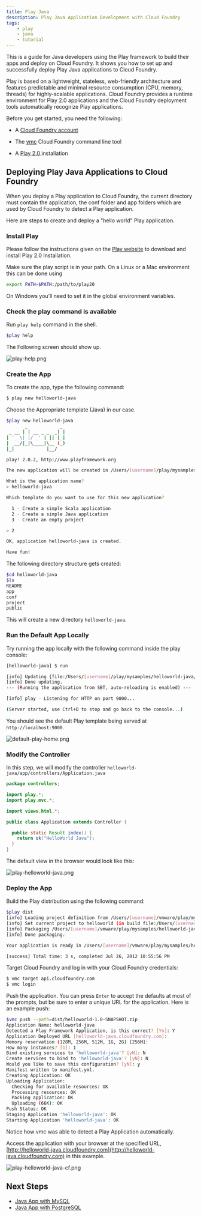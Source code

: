 ```yaml
---
title: Play Java
description: Play Java Application Development with Cloud Foundry
tags:
    - play
    - java
    - tutorial
---
```


This is a guide for Java developers using the Play framework to build their apps and
deploy on Cloud Foundry. It shows you how to set up and successfully deploy Play Java applications
to Cloud Foundry.

Play is based on a lightweight, stateless, web-friendly architecture and features predictable
and minimal resource consumption (CPU, memory, threads) for highly-scalable applications.
Cloud Foundry provides a runtime environment for Play 2.0 applications and the Cloud Foundry
deployment tools automatically recognize Play applications.

Before you get started, you need the following:

+  A [Cloud Foundry account](http://cloudfoundry.com/signup)

+  The [vmc](/tools/vmc/installing-vmc.html) Cloud Foundry command line tool

+  A [Play 2.0 ](http://www.playframework.org/documentation/2.0.2/Home) installation

## Deploying Play Java Applications to Cloud Foundry

When you deploy a Play application to Cloud Foundry, the current directory must contain
the application, the conf folder and app folders which are used by Cloud Foundry to detect
a Play application.

Here are steps to create and deploy a "hello world" Play application.

### Install Play

Please follow the instructions given on the [Play website](http://www.playframework.org/documentation/2.0.2/Installing)
to download and install Play 2.0 Installation.

Make sure the play script is in your path. On a Linux or a Mac environment this can be done using

``` bash
export PATH=$PATH:/path/to/play20
```
On Windows you’ll need to set it in the global environment variables.

### Check the play command is available
Run `play help` command in the shell.

``` bash
$play help
```
The Following screen should show up.

![play-help.png](/images/screenshots/play/play-help.png)

### Create the App

To create the app, type the following command:

``` bash
$ play new helloworld-java

```
Choose the Appropriate template (Java) in our case.

``` bash
$play new helloworld-java
       _            _
 _ __ | | __ _ _  _| |
| '_ \| |/ _' | || |_|
|  __/|_|\____|\__ (_)
|_|            |__/

play! 2.0.2, http://www.playframework.org

The new application will be created in /Users/[username]/play/mysamples/helloworld-java

What is the application name?
> helloworld-java

Which template do you want to use for this new application?

  1 - Create a simple Scala application
  2 - Create a simple Java application
  3 - Create an empty project

> 2

OK, application helloworld-java is created.

Have fun!
```

The following directory structure gets created:

```bash
$cd helloworld-java
$ls
README
app
conf
project
public
```
This will create a new directory `helloworld-java`.

### Run the Default App Locally

Try running the app locally with the following command inside the play console:

```bash
[helloworld-java] $ run

[info] Updating {file:/Users/[username]/play/mysamples/helloworld-java/}helloworld...
[info] Done updating.
--- (Running the application from SBT, auto-reloading is enabled) ---

[info] play - Listening for HTTP on port 9000...

(Server started, use Ctrl+D to stop and go back to the console...)
```
You should see the default Play template being served at `http://localhost:9000`.

![default-play-home.png](/images/screenshots/play/default-play-home.png)

### Modify the Controller

In this step, we will modify the controller `helloworld-java/app/controllers/Application.java`

```java
package controllers;

import play.*;
import play.mvc.*;

import views.html.*;

public class Application extends Controller {

  public static Result index() {
    return ok("HelloWorld Java");
  }
}

```
The default view in the browser would look like this:

![play-helloworld-java.png](/images/screenshots/play/play-helloworld-java.png)


### Deploy the App

Build the Play distribution using the following command:

```bash
$play dist
[info] Loading project definition from /Users/[username]/vmware/play/mysamples/helloworld-java/project
[info] Set current project to helloworld (in build file:/Users/[username]/vmware/play/mysamples/helloworld-java/)
[info] Packaging /Users/[username]/vmware/play/mysamples/helloworld-java/target/scala-2.9.1/helloworld_2.9.1-1.0-SNAPSHOT.jar ...
[info] Done packaging.

Your application is ready in /Users/[username]/vmware/play/mysamples/helloworld-java/dist/helloworld-1.0-SNAPSHOT.zip

[success] Total time: 3 s, completed Jul 26, 2012 10:55:56 PM
```
Target Cloud Foundry and log in with your Cloud Foundry credentials:

```bash
$ vmc target api.cloudfoundry.com
$ vmc login

```

Push the application. You can press `Enter` to accept the defaults at most of the prompts,
but be sure to enter a unique URL for the application. Here is an example push:

``` bash
$vmc push --path=dist/helloworld-1.0-SNAPSHOT.zip
Application Name: helloworld-java
Detected a Play Framework Application, is this correct? [Yn]: Y
Application Deployed URL [helloworld-java.cloudfoundry.com]:
Memory reservation (128M, 256M, 512M, 1G, 2G) [256M]:
How many instances? [1]: 1
Bind existing services to 'helloworld-java'? [yN]: N
Create services to bind to 'helloworld-java'? [yN]: N
Would you like to save this configuration? [yN]: y
Manifest written to manifest.yml.
Creating Application: OK
Uploading Application:
  Checking for available resources: OK
  Processing resources: OK
  Packing application: OK
  Uploading (66K): OK
Push Status: OK
Staging Application 'helloworld-java': OK
Starting Application 'helloworld-java': OK
```

Notice how vmc was able to detect a Play Application automatically.

Access the application with your browser at the specified URL,
[http://helloworld-java.cloudfoundry.com](http://helloworld-java.cloudfoundry.com) in this example.

![play-helloworld-java-cf.png](/images/screenshots/play/play-helloworld-java-cf.png)


## Next Steps

+    [Java App with MySQL](/frameworks/play/java-mysql.html)
+    [Java App with PostgreSQL](/frameworks/play/java-postgresql.html)